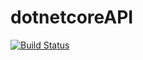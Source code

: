 # dotnetcoreAPI

[![Build Status](https://dev.azure.com/chuayl/DevOps/_apis/build/status/cyouliang.dotnetcoreAPI?branchName=main)](https://dev.azure.com/chuayl/DevOps/_build/latest?definitionId=6&branchName=main)
